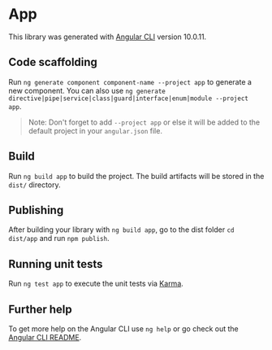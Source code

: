 # App

This library was generated with [Angular CLI](https://github.com/angular/angular-cli) version 10.0.11.

## Code scaffolding

Run `ng generate component component-name --project app` to generate a new component. You can also use `ng generate directive|pipe|service|class|guard|interface|enum|module --project app`.

> Note: Don't forget to add `--project app` or else it will be added to the default project in your `angular.json` file.

## Build

Run `ng build app` to build the project. The build artifacts will be stored in the `dist/` directory.

## Publishing

After building your library with `ng build app`, go to the dist folder `cd dist/app` and run `npm publish`.

## Running unit tests

Run `ng test app` to execute the unit tests via [Karma](https://karma-runner.github.io).

## Further help

To get more help on the Angular CLI use `ng help` or go check out the [Angular CLI README](https://github.com/angular/angular-cli/blob/master/README.md).
